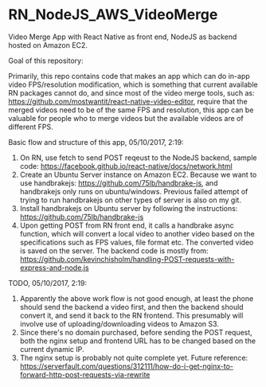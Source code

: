 # RN_NodeJS_AWS_VideoMerge
Video Merge App with React Native as front end, NodeJS as backend hosted on Amazon EC2. 

Goal of this repository:

Primarily, this repo contains code that makes an app which can do in-app video FPS/resolution modification, 
which is something that current available RN packages cannot do, and since most of the video merge tools,
such as: https://github.com/mostwantit/react-native-video-editor, require that the merged videos need to 
be of the same FPS and resolution, this app can be valuable for people who to merge videos but the available 
videos are of different FPS.

Basic flow and structure of this app, 05/10/2017, 2:19:

1. On RN, use fetch to send POST reqeust to the NodeJS backend, sample code: https://facebook.github.io/react-native/docs/network.html
2. Create an Ubuntu Server instance on Amazon EC2. Because we want to use handbrakejs: https://github.com/75lb/handbrake-js, and handbrakejs only runs on ubuntu/windows. Previous failed attempt of trying to run handbrakejs on other types of server is also on my git.
3. Install handbrakejs on Ubuntu server by following the instructions: https://github.com/75lb/handbrake-js
4. Upon getting POST from RN front end, it calls a handbrake async function, which will convert a local video to another video based on the specifications such as FPS values, file format etc. The converted video is saved on the server. The backend code is mostly from: https://github.com/kevinchisholm/handling-POST-requests-with-express-and-node.js

TODO, 05/10/2017, 2:19:

1. Apparently the above work flow is not good enough, at least the phone should send the backend a video first, and then the backend should convert it, and send it back to the RN frontend. This presumably will involve use of uploading/downloading videos to Amazon S3.
2. Since there's no domain purchased, before sending the POST request, both the nginx setup and frontend URL has to be changed based on the current dynamic IP.
3. The nginx setup is probably not quite complete yet. Future reference: https://serverfault.com/questions/312111/how-do-i-get-nginx-to-forward-http-post-requests-via-rewrite